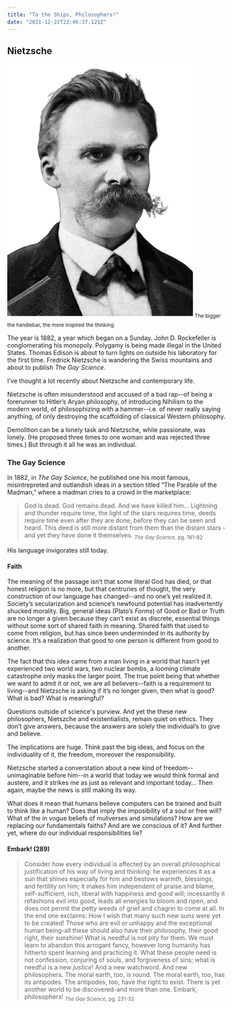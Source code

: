 ```yaml
---
title: "To the Ships, Philosophers!"
date: "2021-12-22T23:46:37.121Z"
---
```


## Nietzsche
![Nietzsche](./Nietzsche.webp)
<sub>The bigger the handlebar, the more inspired the thinking.</sub>

The year is 1882, a year which began on a Sunday. John D. Rockefeller is conglomerating his monopoly. Polygamy is being made illegal in the United States. Thomas Edison is about to turn lights on outside his laboratory for the first time. Fredrick Nietzsche is wandering the Swiss mountains and about to publish *The Gay Science*.

I’ve thought a lot recently about Nietzsche and contemporary life. 

Nietzsche is often misunderstood and accused of a bad rap--of being a forerunner to Hitler’s Aryan philosophy, of introducing Nihilism to the modern world, of philosophizing with a hammer--i.e. of never really saying anything, of only destroying the scaffolding of classical Western philosophy. 

Demolition can be a lonely task and Nietzsche, while passionate, was lonely. (He proposed three times to one woman and was rejected three times.) But through it all he was an individual.

### The Gay Science
In 1882, in *The Gay Science*, he published one his most famous, misintrepreted and outlandish ideas in a section titled “The Parable of the Madman,” where a madman cries to a crowd in the marketplace: 

> God is dead. God remains dead. And we have killed him… Lightning and thunder require time, the light of the stars requires time, deeds require time even after they are done, before they can be seen and heard. This deed is still more distant from them than the distant stars - and yet they have done it themselves.
<sub>*The Gay Science*, pg. 181-82</sub>

His language invigorates still today.

#### Faith
The meaning of the passage isn’t that some literal God has died, or that honest religion is no more, but that centruries of thought, the very construction of our language has changed--and no one’s yet realized it. Society’s secularization and science’s newfound potential has inadvertently shucked morality. Big, general ideas (Plato’s *Forms*) of Good or Bad or Truth are no longer a given because they can’t exist as discrete, essential things without some sort of shared faith in meaning. Shared faith that used to come from religion, but has since been underminded in its authority by science. It’s a realization that good to one person is different from good to another.

The fact that this idea came from a man living in a world that hasn’t yet experienced two world wars, two nuclear bombs, a looming climate catastrophe only masks the larger point. The true point being that whether we want to admit it or not, we are all believers--faith is a requirement to living--and Nietzsche is asking if it’s no longer given, then what is good? What is bad? What is meaningful? 

Questions outside of science's purview. And yet the these new philosophers, Nietszche and existentialists, remain quiet on ethics. They don’t give answers, because the answers are solely the individual’s to give and believe. 

The implications are huge. Think past the big ideas, and focus on the individuality of it, the freedom, moreover the responsibility.

Nietzsche started a converstation about a new kind of freedom--unimaginable before him--in a world that today we would think formal and austere, and it strikes me as just as relevant and important today… Then again, maybe the news is still making its way.

What does it mean that humans believe computers can be trained and built to think like a human? Does that imply the imposibility of a soul or free will? What of the in vogue beliefs of muliverses and simulations? How are we replacing our fundamentals faiths? And are we conscious of it? And further yet, where do our individual responsibilities lie?

#### Embark! (289)

>Consider how every individual is affected by an overall philosophical justification of his way of living and thinking: he experiences it as a sun that shines especially for him and bestows warmth, blessings, and fertility on him; it makes him independent of praise and blame, self-sufficient, rich, liberal with happiness and good will; incessantly it refashions evil into good, leads all energies to bloom and ripen, and does not permit the petty weeds of grief and chagrin to come at all. In the end one exclaims: How I wish that many such new suns were yet to be created! Those who are evil or unhappy and the exceptional human being-all these should also have their philosophy, their good right, their sunshine! What is needful is not pity for them. We must learn to abandon this arrogant fancy, however long humanity has hitherto spent learning and practicing it. What these people need is not confession, conjuring of souls, and forgiveness of sins; what is needful is a new *justice*! And a new watchword. And new philosophers. The moral earth, too, is round. The moral earth, too, has its antipodes. The antipodes, too, have the right to exist. There is yet another world to be discovered-and more than one. Embark, philosophers!
<sub>*The Gay Science*, pg. 231-32</sub>
